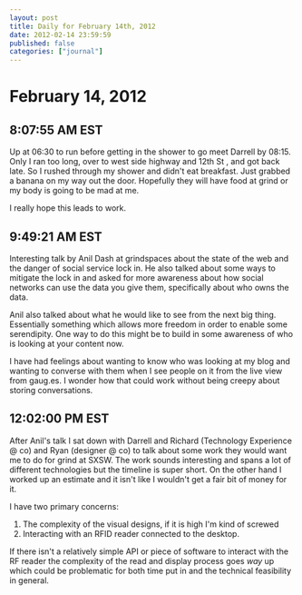```yaml
---
layout: post
title: Daily for February 14th, 2012
date: 2012-02-14 23:59:59
published: false
categories: ["journal"]
---
```

 
# February 14, 2012

## 8:07:55 AM EST

Up at 06:30 to run before getting in the shower to go meet Darrell by 08:15. Only I ran too long, over to west side highway and 12th St , and got back late. So I rushed through my shower and didn't eat breakfast. Just grabbed a banana on my way out the door. Hopefully they will have food at grind or my body is going to be mad at me. 

I really hope this leads to work. 

## 9:49:21 AM EST

Interesting talk by Anil Dash at grindspaces about the state of the web and the danger of social service lock in. He also talked about some ways to mitigate the lock in and asked for more awareness about how social networks can use the data you give them, specifically about who owns the data. 

Anil also talked about what he would like to see from the next big thing. Essentially something which allows more freedom in order to enable some serendipity. One way to do this might be to build in some awareness of who is looking at your content now. 

I have had feelings about wanting to know who was looking at my blog and wanting to converse with them when I see people on it from the live view from gaug.es. I wonder how that could work without being creepy about storing conversations. 

## 12:02:00 PM EST

After Anil's talk I sat down with Darrell and Richard (Technology Experience @ co) and Ryan (designer @ co) to talk about some work they would want me to do for grind at SXSW. The work sounds interesting and spans a lot of different technologies but the timeline is super short. On the other hand I worked up an estimate and it isn't like I wouldn't get a fair bit of money for it.

I have two primary concerns:

1. The complexity of the visual designs, if it is high I'm kind of screwed
2. Interacting with an RFID reader connected to the desktop.

If there isn't a relatively simple API or piece of software to interact with the RF reader the complexity of the read and display process goes _way_ up which could be problematic for both time put in and the technical feasibility in general.